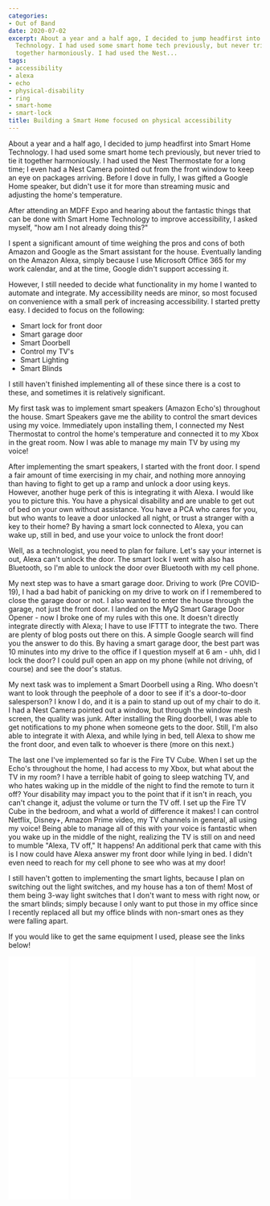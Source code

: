 ```yaml
---
categories:
- Out of Band
date: 2020-07-02
excerpt: About a year and a half ago, I decided to jump headfirst into Smart Home
  Technology. I had used some smart home tech previously, but never tried to tie it
  together harmoniously. I had used the Nest...
tags:
- accessibility
- alexa
- echo
- physical-disability
- ring
- smart-home
- smart-lock
title: Building a Smart Home focused on physical accessibility
---
```


About a year and a half ago, I decided to jump headfirst into Smart Home Technology. I had used some smart home tech previously, but never tried to tie it together harmoniously. I had used the Nest Thermostate for a long time; I even had a Nest Camera pointed out from the front window to keep an eye on packages arriving. Before I dove in fully, I was gifted a Google Home speaker, but didn't use it for more than streaming music and adjusting the home's temperature.

After attending an MDFF Expo and hearing about the fantastic things that can be done with Smart Home Technology to improve accessibility, I asked myself, "how am I not already doing this?"

I spent a significant amount of time weighing the pros and cons of both Amazon and Google as the Smart assistant for the house. Eventually landing on the Amazon Alexa, simply because I use Microsoft Office 365 for my work calendar, and at the time, Google didn't support accessing it.

However, I still needed to decide what functionality in my home I wanted to automate and integrate. My accessibility needs are minor, so most focused on convenience with a small perk of increasing accessibility. I started pretty easy. I decided to focus on the following:

- Smart lock for front door
- Smart garage door
- Smart Doorbell
- Control my TV's
- Smart Lighting
- Smart Blinds

I still haven't finished implementing all of these since there is a cost to these, and sometimes it is relatively significant. 

My first task was to implement smart speakers (Amazon Echo's) throughout the house. Smart Speakers gave me the ability to control the smart devices using my voice. Immediately upon installing them, I connected my Nest Thermostat to control the home's temperature and connected it to my Xbox in the great room. Now I was able to manage my main TV by using my voice!

After implementing the smart speakers, I started with the front door. I spend a fair amount of time exercising in my chair, and nothing more annoying than having to fight to get up a ramp and unlock a door using keys. However, another huge perk of this is integrating it with Alexa. I would like you to picture this. You have a physical disability and are unable to get out of bed on your own without assistance. You have a PCA who cares for you, but who wants to leave a door unlocked all night, or trust a stranger with a key to their home? By having a smart lock connected to Alexa, you can wake up, still in bed, and use your voice to unlock the front door!

Well, as a technologist, you need to plan for failure. Let's say your internet is out, Alexa can't unlock the door. The smart lock I went with also has Bluetooth, so I'm able to unlock the door over Bluetooth with my cell phone.

My next step was to have a smart garage door. Driving to work (Pre COVID-19), I had a bad habit of panicking on my drive to work on if I remembered to close the garage door or not. I also wanted to enter the house through the garage, not just the front door. I landed on the MyQ Smart Garage Door Opener - now I broke one of my rules with this one. It doesn't directly integrate directly with Alexa; I have to use IFTTT to integrate the two. There are plenty of blog posts out there on this. A simple Google search will find you the answer to do this. By having a smart garage door, the best part was 10 minutes into my drive to the office if I question myself at 6 am - uhh, did I lock the door? I could pull open an app on my phone (while not driving, of course) and see the door's status.

My next task was to implement a Smart Doorbell using a Ring. Who doesn't want to look through the peephole of a door to see if it's a door-to-door salesperson? I know I do, and it is a pain to stand up out of my chair to do it. I had a Nest Camera pointed out a window, but through the window mesh screen, the quality was junk. After installing the Ring doorbell, I was able to get notifications to my phone when someone gets to the door. Still, I'm also able to integrate it with Alexa, and while lying in bed, tell Alexa to show me the front door, and even talk to whoever is there (more on this next.)

The last one I've implemented so far is the Fire TV Cube. When I set up the Echo's throughout the home, I had access to my Xbox, but what about the TV in my room? I have a terrible habit of going to sleep watching TV, and who hates waking up in the middle of the night to find the remote to turn it off? Your disability may impact you to the point that if it isn't in reach, you can't change it, adjust the volume or turn the TV off. I set up the Fire TV Cube in the bedroom, and what a world of difference it makes! I can control Netflix, Disney+, Amazon Prime video, my TV channels in general, all using my voice! Being able to manage all of this with your voice is fantastic when you wake up in the middle of the night, realizing the TV is still on and need to mumble "Alexa, TV off," It happens! An additional perk that came with this is I now could have Alexa answer my front door while lying in bed. I didn't even need to reach for my cell phone to see who was at my door!

I still haven't gotten to implementing the smart lights, because I plan on switching out the light switches, and my house has a ton of them! Most of them being 3-way light switches that I don't want to mess with right now, or the smart blinds; simply because I only want to put those in my office since I recently replaced all but my office blinds with non-smart ones as they were falling apart.

If you would like to get the same equipment I used, please see the links below!

<iframe style="width:120px;height:240px;" marginwidth="0" marginheight="0" scrolling="no" frameborder="0" src="//ws-na.amazon-adsystem.com/widgets/q?ServiceVersion=20070822&amp;OneJS=1&amp;Operation=GetAdHtml&amp;MarketPlace=US&amp;source=ss&amp;ref=as_ss_li_til&amp;ad_type=product_link&amp;tracking_id=mattblogsi0b1-20&amp;language=en_US&amp;marketplace=amazon&amp;region=US&amp;placement=B07FZ8S74R&amp;asins=B07FZ8S74R&amp;linkId=bdef6a246a2c05a34b09642dc326f403&amp;show_border=true&amp;link_opens_in_new_window=true"></iframe>

<iframe style="width:120px;height:240px;" marginwidth="0" marginheight="0" scrolling="no" frameborder="0" src="//ws-na.amazon-adsystem.com/widgets/q?ServiceVersion=20070822&amp;OneJS=1&amp;Operation=GetAdHtml&amp;MarketPlace=US&amp;source=ss&amp;ref=as_ss_li_til&amp;ad_type=product_link&amp;tracking_id=mattblogsi0b1-20&amp;language=en_US&amp;marketplace=amazon&amp;region=US&amp;placement=B0752V8D8D&amp;asins=B0752V8D8D&amp;linkId=1aed318f4e40a5a302823a1365e33ff3&amp;show_border=true&amp;link_opens_in_new_window=true"></iframe>

<iframe style="width:120px;height:240px;" marginwidth="0" marginheight="0" scrolling="no" frameborder="0" src="//ws-na.amazon-adsystem.com/widgets/q?ServiceVersion=20070822&amp;OneJS=1&amp;Operation=GetAdHtml&amp;MarketPlace=US&amp;source=ss&amp;ref=as_ss_li_til&amp;ad_type=product_link&amp;tracking_id=mattblogsi0b1-20&amp;language=en_US&amp;marketplace=amazon&amp;region=US&amp;placement=B0794W1SKP&amp;asins=B0794W1SKP&amp;linkId=8b684cafe6db6216c967b329db0fdd52&amp;show_border=true&amp;link_opens_in_new_window=true"></iframe>

<iframe style="width:120px;height:240px;" marginwidth="0" marginheight="0" scrolling="no" frameborder="0" src="//ws-na.amazon-adsystem.com/widgets/q?ServiceVersion=20070822&amp;OneJS=1&amp;Operation=GetAdHtml&amp;MarketPlace=US&amp;source=ss&amp;ref=as_ss_li_til&amp;ad_type=product_link&amp;tracking_id=mattblogsi0b1-20&amp;language=en_US&amp;marketplace=amazon&amp;region=US&amp;placement=B075H7Z5L8&amp;asins=B075H7Z5L8&amp;linkId=47188ec424840ac00b323decc382f561&amp;show_border=true&amp;link_opens_in_new_window=true"></iframe>

<iframe style="width:120px;height:240px;" marginwidth="0" marginheight="0" scrolling="no" frameborder="0" src="//ws-na.amazon-adsystem.com/widgets/q?ServiceVersion=20070822&amp;OneJS=1&amp;Operation=GetAdHtml&amp;MarketPlace=US&amp;source=ss&amp;ref=as_ss_li_til&amp;ad_type=product_link&amp;tracking_id=mattblogsi0b1-20&amp;language=en_US&amp;marketplace=amazon&amp;region=US&amp;placement=B07KGVB6D6&amp;asins=B07KGVB6D6&amp;linkId=22b844363397f7cf839543ae7bb2ffd7&amp;show_border=true&amp;link_opens_in_new_window=true"></iframe>

<iframe style="width:120px;height:240px;" marginwidth="0" marginheight="0" scrolling="no" frameborder="0" src="//ws-na.amazon-adsystem.com/widgets/q?ServiceVersion=20070822&amp;OneJS=1&amp;Operation=GetAdHtml&amp;MarketPlace=US&amp;source=ss&amp;ref=as_ss_li_til&amp;ad_type=product_link&amp;tracking_id=mattblogsi0b1-20&amp;language=en_US&amp;marketplace=amazon&amp;region=US&amp;placement=B01DM6BDA4&amp;asins=B01DM6BDA4&amp;linkId=d7387ad8a93f002318745a87933630e2&amp;show_border=true&amp;link_opens_in_new_window=true"></iframe>
